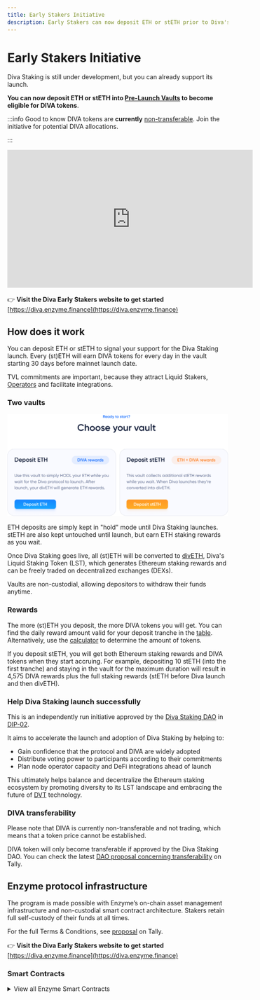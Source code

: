```yaml
---
title: Early Stakers Initiative
description: Early Stakers can now deposit ETH or stETH prior to Diva's launch to earn DIVA tokens
---
```

# Early Stakers Initiative

Diva Staking is still under development, but you can already support its launch.

**You can now deposit ETH or stETH into [Pre-Launch Vaults](https://diva.enzyme.finance/#vaults) to become eligible for DIVA tokens**.

:::info Good to know
DIVA tokens are **currently** [non-transferable](https://www.tally.xyz/gov/diva/proposal/52481024395238134144299582623582875841236980209822828761178984408970724801644). Join the initiative for potential DIVA allocations.

:::

<iframe width="560" height="315" src="https://www.youtube.com/embed/4QWk4oNdx0I" title="Diva Early Stakers Vaults" frameborder="0" allow="accelerometer; autoplay; clipboard-write; encrypted-media; gyroscope; picture-in-picture; web-share" allowfullscreen></iframe>

👉 **Visit the Diva Early Stakers website to get started** [https://diva.enzyme.finance](https://diva.enzyme.finance)

## How does it work

You can deposit ETH or stETH to signal your support for the Diva Staking launch. Every (st)ETH will earn DIVA tokens for every day in the vault starting 30 days before mainnet launch date.

TVL commitments are important, because they attract Liquid Stakers, [Operators](participants#operators) and facilitate integrations.

### Two vaults

<div style={{textAlign: 'center'}}>

![Two choices available](img/early_stakers/vault-choices.png)
</div>

ETH deposits are simply kept in "hold" mode until Diva Staking launches. stETH are also kept untouched until launch, but earn ETH staking rewards as you wait.

Once Diva Staking goes live, all (st)ETH will be converted to [divETH](lst), Diva's Liquid Staking Token (LST), which generates Ethereum staking rewards and can be freely traded on decentralized exchanges (DEXs).

Vaults are non-custodial, allowing depositors to withdraw their funds anytime.

### Rewards

The more (st)ETH you deposit, the more DIVA tokens you will get. You can find the daily reward amount valid for your deposit tranche in the [table](https://diva.enzyme.finance/#table). Alternatively, use the [calculator](https://diva.enzyme.finance/#calculator) to determine the amount of tokens.

If you deposit stETH, you will get both Ethereum staking rewards and DIVA tokens when they start accruing. For example, depositing 10 stETH (into the first tranche) and staying in the vault for the maximum duration will result in 4,575 DIVA rewards plus the full staking rewards (stETH before Diva launch and then divETH).

### Help Diva Staking launch successfully

This is an independently run initiative approved by the [Diva Staking DAO](dao) in [DIP-02](https://www.tally.xyz/gov/diva/proposal/45468458207916765916984557235161596151150976178275597160417224501662414206717).

It aims to accelerate the launch and adoption of Diva Staking by helping to:

-   Gain confidence that the protocol and DIVA are widely adopted
-   Distribute voting power to participants according to their commitments
-   Plan node operator capacity and DeFi integrations ahead of launch

This ultimately helps balance and decentralize the Ethereum staking ecosystem by promoting diversity to its LST landscape and embracing the future of [DVT](dvt) technology.

### DIVA transferability

Please note that DIVA is currently non-transferable and not trading, which means that a token price cannot be established.

DIVA token will only become transferable if approved by the Diva Staking DAO. You can check the latest [DAO proposal concerning transferability](https://www.tally.xyz/gov/diva/proposal/52481024395238134144299582623582875841236980209822828761178984408970724801644) on Tally.

## Enzyme protocol infrastructure

The program is made possible with Enzyme’s on-chain asset management infrastructure and non-custodial smart contract architecture. Stakers retain full self-custody of their funds at all times.

For the full Terms & Conditions, see [proposal](https://www.tally.xyz/gov/diva/proposal/45468458207916765916984557235161596151150976178275597160417224501662414206717) on Tally.

👉 **Visit the Diva Early Stakers website to get started** [https://diva.enzyme.finance](https://diva.enzyme.finance)


### Smart Contracts

<details><summary>View all Enzyme Smart Contracts</summary>
<p>

Some contracts are vault-specific:

| Component | Diva Early Stakers stETH Vault | Diva Early Stakers ETH Vault |
| --------- | ------------------------------ | ---------------------------- |
| Vault Address | 0x1ce8aafb51e79f6bdc0ef2ebd6fd34b00620f6db | 0x16770d642e882e1769ce4ac8612b8bc0601506fc |
| Vault Proxy | 0x1ce8aafb51e79f6bdc0ef2ebd6fd34b00620f6db | 0x16770d642e882e1769ce4ac8612b8bc0601506fc | 
| Comptroller Proxy | 0x648B8d2340842a7040680915c4dAb89382eeEDA9 | 0xC769Dac189494223a948426647e2615cf7412307 | 

Other contracts are shared for both vaults:

| Component | Address |
| --------- | ------- |
| Fund Deployer | 0x4f1C53F096533C04d8157EFB6Bca3eb22ddC6360 |
| Dispatcher | 0xC3DC853dD716bd5754f421ef94fdCbac3902ab32
| Value Interpreter | 0xd7b0610db501b15bfb9b7ddad8b3869de262a327
| Integration Manager | 0x31329024f1a3E4a4B3336E0b1DfA74CC3FEc633e
| Policy Manager | 0xADF5A8DB090627b153Ef0c5726ccfdc1c7aED7bd
| Policy:MinMaxInvestmentPolicy | 0xebdadFC929c357d12281118828AeA556db5be30C
| Policy:AllowedAdaptersPolicy | 0x720ef97bF835699FCF07591952cD2B132D63a6C0
| Policy:AllowedSharesTransferRecipientsPolicy | 0xebE37e43bC6b3AacfE318d6906fc80C4a2a7505A
| Policy:AllowedExternalPositionTypesPolicy | 0x9e076e7d35a3b881Ab9e3DA958431630FdFa756F
| Fee Manager | 0xAf0DFFAC1CE85c3fCe4c2BF50073251F615EefC4
| ProtocolFeeReserve | 0xb7460593bd222e24a2bf4393aa6416bd373995e0
| Protocol Fee Tracker | 0xe97980f1d43c4cd4f1eef0277a2dea7ddbc2cd13
| Deposit Wrapper | 0x59ea865ebb903ebc3e345efbbd4206dbd20d9c3f
</p>
</details>


